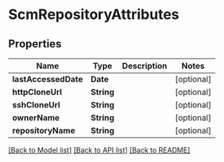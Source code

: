 # ScmRepositoryAttributes

## Properties
Name | Type | Description | Notes
------------ | ------------- | ------------- | -------------
**lastAccessedDate** | **Date** |  | [optional] 
**httpCloneUrl** | **String** |  | [optional] 
**sshCloneUrl** | **String** |  | [optional] 
**ownerName** | **String** |  | [optional] 
**repositoryName** | **String** |  | [optional] 

[[Back to Model list]](../README.md#documentation-for-models) [[Back to API list]](../README.md#documentation-for-api-endpoints) [[Back to README]](../README.md)


